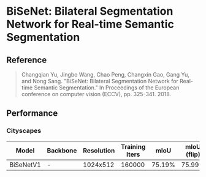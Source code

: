 # BiSeNet: Bilateral Segmentation Network for Real-time Semantic Segmentation

## Reference

> Changqian Yu, Jingbo Wang, Chao Peng, Changxin Gao, Gang Yu, and Nong Sang. "BiSeNet: Bilateral Segmentation Network for Real-time Semantic Segmentation." In Proceedings of the European conference on computer vision (ECCV), pp. 325-341. 2018.

## Performance

### Cityscapes

| Model | Backbone | Resolution | Training Iters | mIoU | mIoU (flip) | mIoU (ms+flip) | Links |
|-|-|-|-|-|-|-|-|
|BiSeNetV1|-|1024x512|160000|75.19%|75.99%|76.77%|[model](https://bj.bcebos.com/paddleseg/dygraph/cityscapes/bisenetv1_cityscapes_1024x512_160k/model.pdparams)\|[log](https://bj.bcebos.com/paddleseg/dygraph/cityscapes/bisenetv1_cityscapes_1024x512_160k/train.log)\|[vdl](https://www.paddlepaddle.org.cn/paddle/visualdl/service/app/scalar?id=d2807bd39677b369ee84054e46a3df96)|
